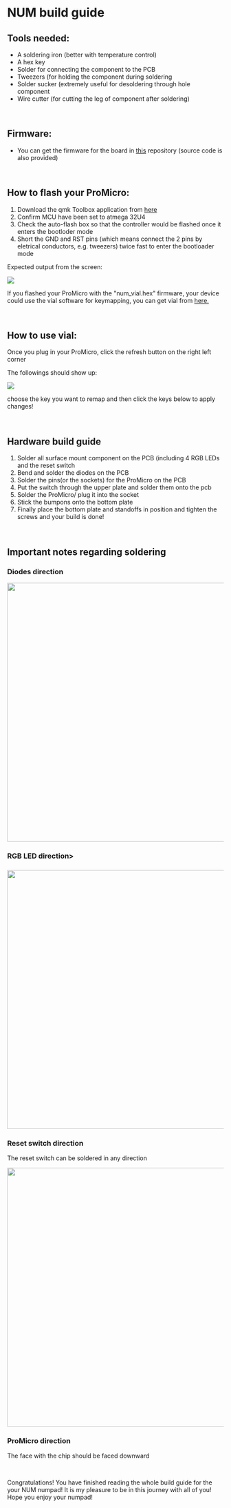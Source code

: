 <h1> NUM build guide </h1>
<h2> Tools needed: </h2>
<ul>
  <li>A soldering iron (better with temperature control)</li>
  <li>A hex key</li>
  <li>Solder for connecting the component to the PCB</li>
  <li>Tweezers (for holding the component during soldering</li>
  <li>Solder sucker (extremely useful for desoldering through hole component</li>
  <li>Wire cutter (for cutting the leg of component after soldering)</li>
</ul>
<br>
<h2> Firmware: </h2>
<ul>
<li>You can get the firmware for the board in <a href="https://github.com/2L1P/NUM">this</a> repository (source code is also provided)</li>
</ul>
<br>
<h2>How to flash your ProMicro:</h2>
<ol>
  <li>Download the qmk Toolbox application from <a href="https://github.com/qmk/qmk_toolbox">here</a></li>
  <li>Confirm MCU have been set to atmega 32U4</li>
  <li>Check the auto-flash box so that the controller would be flashed once it enters the bootloder mode</li>
  <li>Short the GND and RST pins (which means connect the 2 pins by eletrical conductors, e.g. tweezers) twice fast to enter the bootloader mode</li>
</ol>
<p>Expected output from the screen:<p>
<img src="https://user-images.githubusercontent.com/85400245/121808448-23518e80-cc8b-11eb-85b8-9533cbccc7ea.png"></img>
<p>If you flashed your ProMicro with the "num_vial.hex" firmware, your device could use the vial software for keymapping, you can get vial from <a href="https://get.vial.today/download/">here. </a></p>
<br>
<h2>How to use vial:</h2>
<p>Once you plug in your ProMicro, click the refresh button on the right left corner</p>
<p>The followings should show up:</p>
<img src="https://user-images.githubusercontent.com/85400245/121808770-ae7f5400-cc8c-11eb-956b-61c9a939fe1d.png"></img>
<p>choose the key you want to remap and then click the keys below to apply changes!</p>
<br>
<h2>Hardware build guide</h2>
<ol>
  <li>Solder all surface mount component on the PCB (including 4 RGB LEDs and the reset switch</li>
  <li>Bend and solder the diodes on the PCB</li>
  <li>Solder the pins(or the sockets) for the ProMicro on the PCB</li>
  <li>Put the switch through the upper plate and solder them onto the pcb</li>
  <li>Solder the ProMicro/ plug it into the socket</li>
  <li>Stick the bumpons onto the bottom plate</li>
  <li>Finally place the bottom plate and standoffs in position and tighten the screws and your build is done!</li>
</ol>
<br>
<h2>Important notes regarding soldering</h2>
<h3>Diodes direction</h3>
<img src="https://user-images.githubusercontent.com/85400245/121809760-aa553580-cc90-11eb-9110-a874be3b5501.jpg" width="600"></img>
<br>
<h3>RGB LED direction><h3>
<img src="https://user-images.githubusercontent.com/85400245/121810140-361b9180-cc92-11eb-9a19-97192be1b37a.jpg" width="600"></img>
<h3>Reset switch direction</h3>
<p>The reset switch can be soldered in any direction</p>
<img src="https://user-images.githubusercontent.com/85400245/121810244-a5918100-cc92-11eb-9e1b-6a6a36142e31.jpg" width="600"></img>
<br>
<h3>ProMicro direction</h3>
<p>The face with the chip should be faced downward</p>
<br>
<p>Congratulations! You have finished reading the whole build guide for the your NUM numpad! It is my pleasure to be in this journey with all of you! Hope you enjoy your numpad!</p>
